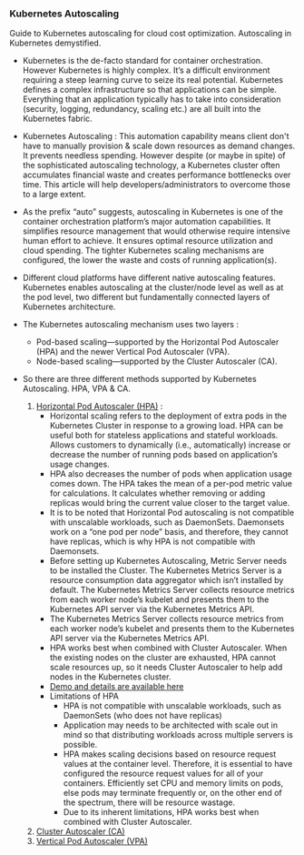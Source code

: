 ### Kubernetes Autoscaling
Guide to Kubernetes autoscaling for cloud cost optimization. Autoscaling in Kubernetes demystified. <br/>
* Kubernetes is the de-facto standard for container orchestration. However Kubernetes is highly complex. It’s a difficult environment requiring a steep learning curve to seize its real potential. Kubernetes defines a complex infrastructure so that applications can be simple. Everything that an application typically has to take into consideration (security, logging, redundancy, scaling etc.) are all built into the Kubernetes fabric. <br/>
* Kubernetes Autoscaling : This automation capability means client don't have to manually provision & scale down resources as demand changes. It prevents needless spending. However despite (or maybe in spite) of the sophisticated autoscaling technology, a Kubernetes cluster often accumulates financial waste and creates performance bottlenecks over time. This article will help developers/administrators to overcome those to a large extent. <br/>
* As the prefix “auto” suggests, autoscaling in Kubernetes is one of the container orchestration platform’s major automation capabilities. It simplifies resource management that would otherwise require intensive human effort to achieve. It ensures optimal resource utilization and cloud spending. The tighter Kubernetes scaling mechanisms are configured, the lower the waste and costs of running application(s).  <br/>
* Different cloud platforms have different native autoscaling features. Kubernetes enables autoscaling at the cluster/node level as well as at the pod level, two different but fundamentally connected layers of Kubernetes architecture. <br/>
* The Kubernetes autoscaling mechanism uses two layers : 
  * Pod-based scaling—supported by the Horizontal Pod Autoscaler (HPA) and the newer Vertical Pod Autoscaler (VPA).<br/>
  * Node-based scaling—supported by the Cluster Autoscaler (CA). <br/>
* So there are three different methods supported by Kubernetes Autoscaling. HPA, VPA & CA. <br/>

   1. [Horizontal Pod Autoscaler (HPA)](https://kubernetes.io/docs/tasks/run-application/horizontal-pod-autoscale/) : <br/>
      * Horizontal scaling refers to the deployment of extra pods in the Kubernetes Cluster in response to a growing load. HPA can be useful both for stateless applications and stateful workloads. Allows customers to dynamically (i.e., automatically) increase or decrease the number of running pods based on application’s usage changes.<br/>
      * HPA also decreases the number of pods when application usage comes down. The HPA takes the mean of a per-pod metric value for calculations. It calculates whether removing or adding replicas would bring the current value closer to the target value. <br/>
      * It is to be noted that Horizontal Pod autoscaling is not compatible with unscalable workloads,  such as DaemonSets. Daemonsets work on a “one pod per node” basis, and therefore, they cannot have replicas, which is why HPA is not compatible with Daemonsets. <br/>
      * Before setting up Kubernetes Autoscaling, Metric Server needs to be installed the Cluster. The Kubernetes Metrics Server is a resource consumption data aggregator which isn’t installed by default. The Kubernetes Metrics Server collects resource metrics from each worker node’s kubelet and presents them to the Kubernetes API server via the Kubernetes Metrics API. <br/>
      * The Kubernetes Metrics Server collects resource metrics from each worker node’s kubelet and presents them to the Kubernetes API server via the Kubernetes Metrics API.<br/>
      * HPA works best when combined with Cluster Autoscaler. When the existing nodes on the cluster are exhausted, HPA cannot scale resources up, so it needs Cluster Autoscaler to help add nodes in the Kubernetes cluster.<br/>
      * [Demo and details are available here](https://github.com/somrajroy/Kubernetes-HPA-minikube)<br/>
      * Limitations of HPA <br/>
        * HPA is not compatible with unscalable workloads,  such as DaemonSets (who does not have replicas) <br/>
        * Application may needs to be architected with scale out in mind so that distributing workloads across multiple servers is possible. <br/>
        * HPA makes scaling decisions based on resource request values at the container level. Therefore, it is essential to have configured the resource request values for all of your containers. Efficiently set CPU and memory limits on pods, else pods may terminate frequently or, on the other end of the spectrum, there will be resource wastage. <br/>
        * Due to its inherent limitations, HPA works best when combined with Cluster Autoscaler.  <br/>
   3. [Cluster Autoscaler (CA)](https://github.com/kubernetes/autoscaler/tree/master/cluster-autoscaler#cluster-autoscaler) <br/>
   4. [Vertical Pod Autoscaler (VPA)](https://github.com/kubernetes/autoscaler/tree/master/vertical-pod-autoscaler)<br/>
